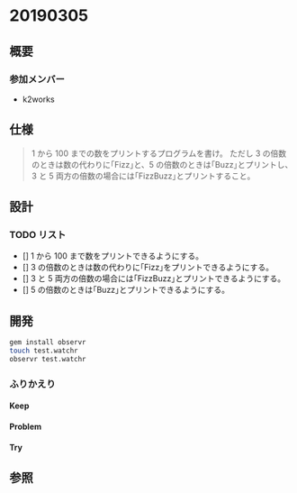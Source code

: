# 20190305

## 概要

### 参加メンバー

- k2works

## 仕様

> 1 から 100 までの数をプリントするプログラムを書け。
> ただし 3 の倍数のときは数の代わりに｢Fizz｣と、5 の倍数のときは｢Buzz｣とプリントし、3 と 5 両方の倍数の場合には｢FizzBuzz｣とプリントすること。

## 設計

### TODO リスト


- [] 1 から 100 まで数をプリントできるようにする。
- [] 3 の倍数のときは数の代わりに｢Fizz｣をプリントできるようにする。
- [] 3 と 5 両方の倍数の場合には｢FizzBuzz｣とプリントできるようにする。
- [] 5 の倍数のときは｢Buzz｣とプリントできるようにする。

## 開発

```bash
gem install observr
touch test.watchr
observr test.watchr
```

### ふりかえり

#### Keep

#### Problem

#### Try

## 参照
